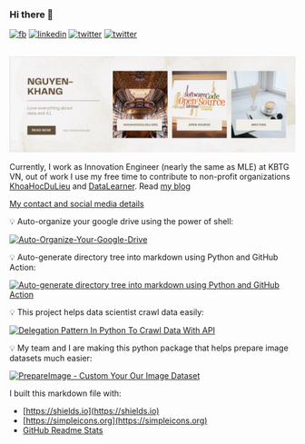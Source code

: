 ### Hi there 👋

<a href="https://facebook.com/nguyenkhangme" target="_blank"><img src="https://img.shields.io/badge/--white?logo=facebook&?style=for-the-badge" alt="fb"></a>
<a href="http://linkedin.com/in/nguyenkhangme/" target="_blank"><img src="https://img.shields.io/badge/--blue?logo=linkedin&?style=for-the-badge" alt="linkedin"></a>
<a href="http://twitter.com/duncanal27" target="_blank"><img src="https://img.shields.io/badge/--white?logo=twitter&?style=social" alt="twitter"></a>
<a rel="me" href="https://fosstodon.org/@nguyenkhangme" target="_blank"><img src="https://img.shields.io/badge/--white?logo=mastodon&?style=social" alt="twitter"></a>

<p align="center">
  <br />
    <a title="banner" href="https://nguyenkhang.me/" target="_blank"><img src="img/nguyenkhang.png" alt="banner" /></a>
  <br/>
</p>

Currently, I work as Innovation Engineer (nearly the same as MLE) at KBTG VN, out of work I use my free time to contribute to non-profit organizations [KhoaHocDuLieu](http://khoahocdulieu.org/) and [DataLearner](https://www.datalearner.org). Read [my blog](https://nguyenkhang.me/)

[My contact and social media details](https://nguyenkhang.me/contact)

:bulb: Auto-organize your google drive using the power of shell:

[![Auto-Organize-Your-Google-Drive](https://github-readme-stats-sigma-five.vercel.app/api/pin/?username=nguyenkhangme&repo=Auto-Organize-Your-Google-Drive&show_owner=true)](https://github.com/nguyenkhangme/Auto-Organize-Your-Google-Drive)

:bulb: Auto-generate directory tree into markdown using Python and GitHub Action:

[![Auto-generate directory tree into markdown using Python and GitHub Action](https://github-readme-stats.vercel.app/api/pin/?username=nguyenkhangme&repo=generate_directory_tree_into_markdown&show_owner=true)](https://github.com/nguyenkhangme/generate_directory_tree_into_markdown)

:bulb: This project helps data scientist crawl data easily:

[![Delegation Pattern In Python To Crawl Data With API](https://github-readme-stats.vercel.app/api/pin/?username=nguyenkhangme&repo=Delegation-Pattern-In-Python-To-Crawl-Data-With-API&show_owner=true)](https://github.com/nguyenkhangme/Delegation-Pattern-In-Python-To-Crawl-Data-With-API)

:bulb: My team and I are making this python package that helps prepare image datasets much easier:

[![PrepareImage - Custom Your Our Image Dataset](https://github-readme-stats.vercel.app/api/pin/?username=Khoa-Hoc-Du-Lieu&repo=PrepareImage-Custom-Your-Our-Image-Dataset&show_owner=true)](https://github.com/Khoa-Hoc-Du-Lieu/PrepareImage-Custom-Your-Our-Image-Dataset)

<!--
![](https://komarev.com/ghpvc/?username=Al3927&color=orange)
-->


<!-- <table><tr><td valign="top" width="33%">

### iOS repositories

[.](#) - 2022-09-09

More [recent releases](#)
</td><td valign="top" width="34%">

### AI repositories

[.](#) - 2022-09-09

More on [nguyenkhang.me](https://nguyenkhang.me/)
</td><td valign="top" width="33%">

### Data Science repositories

[.](#) - 2022-09-09

More on [.](#)
</td></tr></table> -->

I built this markdown file with:

- [https://shields.io](https://shields.io)
- [https://simpleicons.org](https://simpleicons.org)
- [GitHub Readme Stats](https://github.com/anuraghazra/github-readme-stats#top-languages-card)

<!--
[https://github.com/simonw/simonw](https://github.com/simonw/simonw)
**Al3927/Al3927** is a ✨ _special_ ✨ repository because its `README.md` (this file) appears on your GitHub profile.

Here are some ideas to get you started:

- 🔭 I’m currently working on ...
- 🌱 I’m currently learning ...
- 👯 I’m looking to collaborate on ...
- 🤔 I’m looking for help with ...
- 💬 Ask me about ...
- 📫 How to reach me: ...
- 😄 Pronouns: ...
- ⚡ Fun fact: ...
-->
